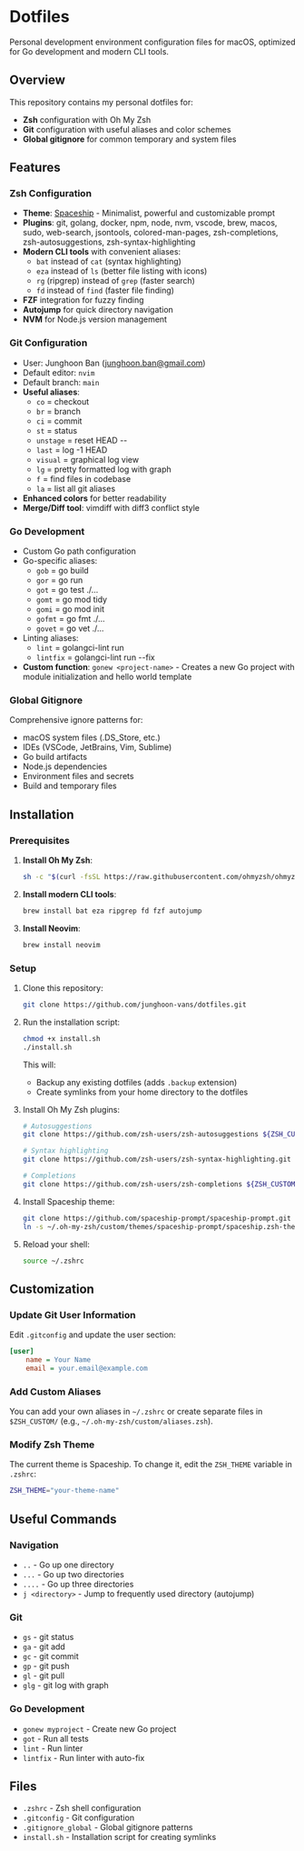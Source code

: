 # Dotfiles

Personal development environment configuration files for macOS, optimized for Go development and modern CLI tools.

## Overview

This repository contains my personal dotfiles for:
- **Zsh** configuration with Oh My Zsh
- **Git** configuration with useful aliases and color schemes
- **Global gitignore** for common temporary and system files

## Features

### Zsh Configuration
- **Theme**: [Spaceship](https://github.com/spaceship-prompt/spaceship-prompt) - Minimalist, powerful and customizable prompt
- **Plugins**: git, golang, docker, npm, node, nvm, vscode, brew, macos, sudo, web-search, jsontools, colored-man-pages, zsh-completions, zsh-autosuggestions, zsh-syntax-highlighting
- **Modern CLI tools** with convenient aliases:
  - `bat` instead of `cat` (syntax highlighting)
  - `eza` instead of `ls` (better file listing with icons)
  - `rg` (ripgrep) instead of `grep` (faster search)
  - `fd` instead of `find` (faster file finding)
- **FZF** integration for fuzzy finding
- **Autojump** for quick directory navigation
- **NVM** for Node.js version management

### Git Configuration
- User: Junghoon Ban (junghoon.ban@gmail.com)
- Default editor: `nvim`
- Default branch: `main`
- **Useful aliases**:
  - `co` = checkout
  - `br` = branch
  - `ci` = commit
  - `st` = status
  - `unstage` = reset HEAD --
  - `last` = log -1 HEAD
  - `visual` = graphical log view
  - `lg` = pretty formatted log with graph
  - `f` = find files in codebase
  - `la` = list all git aliases
- **Enhanced colors** for better readability
- **Merge/Diff tool**: vimdiff with diff3 conflict style

### Go Development
- Custom Go path configuration
- Go-specific aliases:
  - `gob` = go build
  - `gor` = go run
  - `got` = go test ./...
  - `gomt` = go mod tidy
  - `gomi` = go mod init
  - `gofmt` = go fmt ./...
  - `govet` = go vet ./...
- Linting aliases:
  - `lint` = golangci-lint run
  - `lintfix` = golangci-lint run --fix
- **Custom function**: `gonew <project-name>` - Creates a new Go project with module initialization and hello world template

### Global Gitignore
Comprehensive ignore patterns for:
- macOS system files (.DS_Store, etc.)
- IDEs (VSCode, JetBrains, Vim, Sublime)
- Go build artifacts
- Node.js dependencies
- Environment files and secrets
- Build and temporary files

## Installation

### Prerequisites

1. **Install Oh My Zsh**:
   ```bash
   sh -c "$(curl -fsSL https://raw.githubusercontent.com/ohmyzsh/ohmyzsh/master/tools/install.sh)"
   ```

2. **Install modern CLI tools**:
   ```bash
   brew install bat eza ripgrep fd fzf autojump
   ```

3. **Install Neovim**:
   ```bash
   brew install neovim
   ```

### Setup

1. Clone this repository:
   ```bash
   git clone https://github.com/junghoon-vans/dotfiles.git
   ```

2. Run the installation script:
   ```bash
   chmod +x install.sh
   ./install.sh
   ```

   This will:
   - Backup any existing dotfiles (adds `.backup` extension)
   - Create symlinks from your home directory to the dotfiles

3. Install Oh My Zsh plugins:
   ```bash
   # Autosuggestions
   git clone https://github.com/zsh-users/zsh-autosuggestions ${ZSH_CUSTOM:-~/.oh-my-zsh/custom}/plugins/zsh-autosuggestions

   # Syntax highlighting
   git clone https://github.com/zsh-users/zsh-syntax-highlighting.git ${ZSH_CUSTOM:-~/.oh-my-zsh/custom}/plugins/zsh-syntax-highlighting

   # Completions
   git clone https://github.com/zsh-users/zsh-completions ${ZSH_CUSTOM:-~/.oh-my-zsh/custom}/plugins/zsh-completions
   ```

4. Install Spaceship theme:
   ```bash
   git clone https://github.com/spaceship-prompt/spaceship-prompt.git ~/.oh-my-zsh/custom/themes/spaceship-prompt --depth=1
   ln -s ~/.oh-my-zsh/custom/themes/spaceship-prompt/spaceship.zsh-theme ~/.oh-my-zsh/custom/themes/spaceship.zsh-theme
   ```

5. Reload your shell:
   ```bash
   source ~/.zshrc
   ```

## Customization

### Update Git User Information

Edit `.gitconfig` and update the user section:
```ini
[user]
    name = Your Name
    email = your.email@example.com
```

### Add Custom Aliases

You can add your own aliases in `~/.zshrc` or create separate files in `$ZSH_CUSTOM/` (e.g., `~/.oh-my-zsh/custom/aliases.zsh`).

### Modify Zsh Theme

The current theme is Spaceship. To change it, edit the `ZSH_THEME` variable in `.zshrc`:
```bash
ZSH_THEME="your-theme-name"
```

## Useful Commands

### Navigation
- `..` - Go up one directory
- `...` - Go up two directories
- `....` - Go up three directories
- `j <directory>` - Jump to frequently used directory (autojump)

### Git
- `gs` - git status
- `ga` - git add
- `gc` - git commit
- `gp` - git push
- `gl` - git pull
- `glg` - git log with graph

### Go Development
- `gonew myproject` - Create new Go project
- `got` - Run all tests
- `lint` - Run linter
- `lintfix` - Run linter with auto-fix

## Files

- `.zshrc` - Zsh shell configuration
- `.gitconfig` - Git configuration
- `.gitignore_global` - Global gitignore patterns
- `install.sh` - Installation script for creating symlinks
